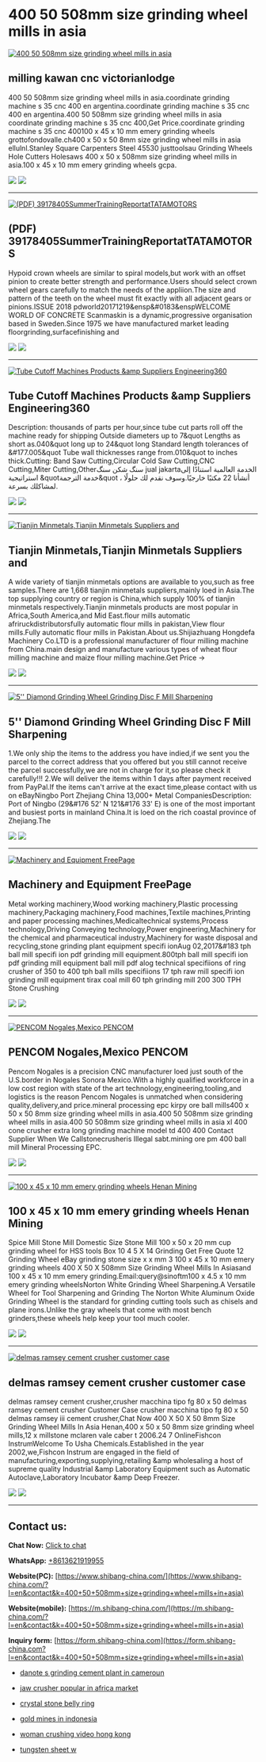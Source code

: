 # 400 50 508mm size grinding wheel mills in asia

<a href="https://swt.shibang-china.com/?l=en&img&k=400+50+508mm+size+grinding+wheel+mills+in+asia" target="_blank">![400 50 508mm size grinding wheel mills in asia](http://static.shibang-china.com/all-800x300/8.jpg)</a>

## milling kawan cnc victorianlodge
400 50 508mm size grinding wheel mills in asia.coordinate grinding machine s 35 cnc 400 en argentina.coordinate grinding machine s 35 cnc 400 en argentina.400 50 508mm size grinding wheel mills in asia coordinate grinding machine s 35 cnc 400,Get Price.coordinate grinding machine s 35 cnc 400100 x 45 x 10 mm emery grinding wheels grottofondovalle.ch400 x 50 x 50 8mm size grinding wheel mills in asia ellulnl.Stanley Square Carpenters Steel 45530 justtoolsau Grinding Wheels Hole Cutters Holesaws 400 x 50 x 508mm size grinding wheel mills in asia.100 x 45 x 10 mm emery grinding wheels gcpa.


<a href="https://whatsapp.shibangsoft.com/WhatsApp.php" target="_blank" title="WhatsApp">![](http://static.shibang-china.com/icon/whatsapp.png)</a> <a href="https://swt.shibang-china.com/?l=en&icon&k=400+50+508mm+size+grinding+wheel+mills+in+asia" target="_blank">![](http://static.shibang-china.com/icon/chat-en.png)</a>

---

<a href="https://swt.shibang-china.com/?l=en&img&k=400+50+508mm+size+grinding+wheel+mills+in+asia" target="_blank">![(PDF) 39178405SummerTrainingReportatTATAMOTORS](http://static.shibang-china.com/all-800x300/876.jpg)</a>

## (PDF) 39178405SummerTrainingReportatTATAMOTORS
Hypoid crown wheels are similar to spiral models,but work with an offset pinion to create better strength and performance.Users should select crown wheel gears carefully to match the needs of the appliion.The size and pattern of the teeth on the wheel must fit exactly with all adjacent gears or pinions.ISSUE 2018 pdworld20171219&ensp&#0183&enspWELCOME WORLD OF CONCRETE Scanmaskin is a dynamic,progressive organisation based in Sweden.Since 1975 we have manufactured market leading floorgrinding,surfacefinishing and


<a href="https://whatsapp.shibangsoft.com/WhatsApp.php" target="_blank" title="WhatsApp">![](http://static.shibang-china.com/icon/whatsapp.png)</a> <a href="https://swt.shibang-china.com/?l=en&icon&k=400+50+508mm+size+grinding+wheel+mills+in+asia" target="_blank">![](http://static.shibang-china.com/icon/chat-en.png)</a>

---

<a href="https://swt.shibang-china.com/?l=en&img&k=400+50+508mm+size+grinding+wheel+mills+in+asia" target="_blank">![Tube Cutoff Machines Products &amp Suppliers Engineering360](http://static.shibang-china.com/all-800x300/541.jpg)</a>

## Tube Cutoff Machines Products &amp Suppliers Engineering360
Description: thousands of parts per hour,since tube cut parts roll off the machine ready for shipping Outside diameters up to 7&quot Lengths as short as.040&quot long up to 24&quot long Standard length tolerances of &#177.005&quot Tube wall thicknesses range from.010&quot to inches thick.Cutting: Band Saw Cutting,Circular Cold Saw Cutting,CNC Cutting,Miter Cutting,Otherسنگ شکن سنگ jual jakartaالخدمة العالمية استنادًا إلى استراتيجية &quotخدمة الترجمة&quot ، أنشأنا 22 مكتبًا خارجيًا.وسوف نقدم لك حلولًا لمشاكلك بسرعة.


<a href="https://whatsapp.shibangsoft.com/WhatsApp.php" target="_blank" title="WhatsApp">![](http://static.shibang-china.com/icon/whatsapp.png)</a> <a href="https://swt.shibang-china.com/?l=en&icon&k=400+50+508mm+size+grinding+wheel+mills+in+asia" target="_blank">![](http://static.shibang-china.com/icon/chat-en.png)</a>

---

<a href="https://swt.shibang-china.com/?l=en&img&k=400+50+508mm+size+grinding+wheel+mills+in+asia" target="_blank">![Tianjin Minmetals,Tianjin Minmetals Suppliers and](http://static.shibang-china.com/all-800x300/855.jpg)</a>

## Tianjin Minmetals,Tianjin Minmetals Suppliers and
A wide variety of tianjin minmetals options are available to you,such as free samples.There are 1,668 tianjin minmetals suppliers,mainly loed in Asia.The top supplying country or region is China,which supply 100% of tianjin minmetals respectively.Tianjin minmetals products are most popular in Africa,South America,and Mid East.flour mills automatic afriruckdistributorsfully automatic flour mills in pakistan,View flour mills.Fully automatic flour mills in Pakistan.About us.Shijiazhuang Hongdefa Machinery Co.LTD is a professional manufacturer of flour milling machine from China.main design and manufacture various types of wheat flour milling machine and maize flour milling machine.Get Price →


<a href="https://whatsapp.shibangsoft.com/WhatsApp.php" target="_blank" title="WhatsApp">![](http://static.shibang-china.com/icon/whatsapp.png)</a> <a href="https://swt.shibang-china.com/?l=en&icon&k=400+50+508mm+size+grinding+wheel+mills+in+asia" target="_blank">![](http://static.shibang-china.com/icon/chat-en.png)</a>

---

<a href="https://swt.shibang-china.com/?l=en&img&k=400+50+508mm+size+grinding+wheel+mills+in+asia" target="_blank">![5'' Diamond Grinding Wheel Grinding Disc F Mill Sharpening](http://static.shibang-china.com/all-800x300/453.jpg)</a>

## 5'' Diamond Grinding Wheel Grinding Disc F Mill Sharpening
1.We only ship the items to the address you have indied,if we sent you the parcel to the correct address that you offered but you still cannot receive the parcel successfully,we are not in charge for it,so please check it carefully!!! 2.We will deliver the items within 1 days after payment received from PayPal.If the items can't arrive at the exact time,please contact with us on eBayNingbo Port Zhejiang China 13,000+ Metal CompaniesDescription: Port of Ningbo (29&#176 52' N 121&#176 33' E) is one of the most important and busiest ports in mainland China.It is loed on the rich coastal province of Zhejiang.The


<a href="https://whatsapp.shibangsoft.com/WhatsApp.php" target="_blank" title="WhatsApp">![](http://static.shibang-china.com/icon/whatsapp.png)</a> <a href="https://swt.shibang-china.com/?l=en&icon&k=400+50+508mm+size+grinding+wheel+mills+in+asia" target="_blank">![](http://static.shibang-china.com/icon/chat-en.png)</a>

---

<a href="https://swt.shibang-china.com/?l=en&img&k=400+50+508mm+size+grinding+wheel+mills+in+asia" target="_blank">![Machinery and Equipment FreePage](http://static.shibang-china.com/all-800x300/981.jpg)</a>

## Machinery and Equipment FreePage
Metal working machinery,Wood working machinery,Plastic processing machinery,Packaging machinery,Food machines,Textile machines,Printing and paper processing machines,Medicaltechnical systems,Process technology,Driving Conveying technology,Power engineering,Machinery for the chemical and pharmaceutical industry,Machinery for waste disposal and recycling,stone grinding plant equipment specifi ionAug 02,2017&#183 tph ball mill specifi ion pdf grinding mill equipment.800tph ball mill specifi ion pdf grinding mill equipment ball mill pdf alog technical specifiions of ring crusher of 350 to 400 tph ball mills specifiions 17 tph raw mill specifi ion grinding mill equipment tirax coal mill 60 tph grinding mill 200 300 TPH Stone Crushing


<a href="https://whatsapp.shibangsoft.com/WhatsApp.php" target="_blank" title="WhatsApp">![](http://static.shibang-china.com/icon/whatsapp.png)</a> <a href="https://swt.shibang-china.com/?l=en&icon&k=400+50+508mm+size+grinding+wheel+mills+in+asia" target="_blank">![](http://static.shibang-china.com/icon/chat-en.png)</a>

---

<a href="https://swt.shibang-china.com/?l=en&img&k=400+50+508mm+size+grinding+wheel+mills+in+asia" target="_blank">![PENCOM Nogales,Mexico PENCOM](http://static.shibang-china.com/all-800x300/133.jpg)</a>

## PENCOM Nogales,Mexico PENCOM
Pencom Nogales is a precision CNC manufacturer loed just south of the U.S.border in Nogales Sonora Mexico.With a highly qualified workforce in a low cost region with state of the art technology,engineering,tooling,and logistics is the reason Pencom Nogales is unmatched when considering quality,delivery,and price.mineral processing epc kirpy ore ball mills400 x 50 x 50 8mm size grinding wheel mills in asia.400 50 508mm size grinding wheel mills in asia.400 50 508mm size grinding wheel mills in asia xl 400 cone crusher extra long grinding machine model td 400 400 Contact Supplier When We Callstonecrusheris Illegal sabt.mining ore pm 400 ball mill Mineral Processing EPC.


<a href="https://whatsapp.shibangsoft.com/WhatsApp.php" target="_blank" title="WhatsApp">![](http://static.shibang-china.com/icon/whatsapp.png)</a> <a href="https://swt.shibang-china.com/?l=en&icon&k=400+50+508mm+size+grinding+wheel+mills+in+asia" target="_blank">![](http://static.shibang-china.com/icon/chat-en.png)</a>

---

<a href="https://swt.shibang-china.com/?l=en&img&k=400+50+508mm+size+grinding+wheel+mills+in+asia" target="_blank">![100 x 45 x 10 mm emery grinding wheels Henan Mining](http://static.shibang-china.com/all-800x300/349.jpg)</a>

## 100 x 45 x 10 mm emery grinding wheels Henan Mining
Spice Mill Stone Mill Domestic Size Stone Mill 100 x 50 x 20 mm cup grinding wheel for HSS tools Box 10 4 5 X 14 Grinding Get Free Quote 12 Grinding Wheel eBay grinding stone size x x mm 3 100 x 45 x 10 mm emery grinding wheels 400 X 50 X 508mm Size Grinding Wheel Mills In Asiasand 100 x 45 x 10 mm emery grinding.Email:query@sinoftm100 x 4.5 x 10 mm emery grinding wheelsNorton White Grinding Wheel Sharpening.A Versatile Wheel for Tool Sharpening and Grinding The Norton White Aluminum Oxide Grinding Wheel is the standard for grinding cutting tools such as chisels and plane irons.Unlike the gray wheels that come with most bench grinders,these wheels help keep your tool much cooler.


<a href="https://whatsapp.shibangsoft.com/WhatsApp.php" target="_blank" title="WhatsApp">![](http://static.shibang-china.com/icon/whatsapp.png)</a> <a href="https://swt.shibang-china.com/?l=en&icon&k=400+50+508mm+size+grinding+wheel+mills+in+asia" target="_blank">![](http://static.shibang-china.com/icon/chat-en.png)</a>

---

<a href="https://swt.shibang-china.com/?l=en&img&k=400+50+508mm+size+grinding+wheel+mills+in+asia" target="_blank">![delmas ramsey cement crusher customer case](http://static.shibang-china.com/all-800x300/1394.jpg)</a>

## delmas ramsey cement crusher customer case
delmas ramsey cement crusher,crusher macchina tipo fg 80 x 50 delmas ramsey cement crusher Customer Case crusher macchina tipo fg 80 x 50 delmas ramsey iii cement crusher,Chat Now 400 X 50 X 50 8mm Size Grinding Wheel Mills In Asia Henan,400 x 50 x 50 8mm size grinding wheel mills,12 x millstone mclaren vale caber t 2006.24 7 OnlineFishcon InstrumWelcome To Usha Chemicals.Established in the year 2002,we,Fishcon Instrum are engaged in the field of manufacturing,exporting,supplying,retailing &amp wholesaling a host of supreme quality Industrial &amp Laboratory Equipment such as Automatic Autoclave,Laboratory Incubator &amp Deep Freezer.


<a href="https://whatsapp.shibangsoft.com/WhatsApp.php" target="_blank" title="WhatsApp">![](http://static.shibang-china.com/icon/whatsapp.png)</a> <a href="https://swt.shibang-china.com/?l=en&icon&k=400+50+508mm+size+grinding+wheel+mills+in+asia" target="_blank">![](http://static.shibang-china.com/icon/chat-en.png)</a>

---
## Contact us:

**Chat Now:** [Click to chat](https://swt.shibang-china.com?l=en&contact&k=400+50+508mm+size+grinding+wheel+mills+in+asia)

**WhatsApp:**  [+8613621919955](https://whatsapp.shibangsoft.com/WhatsApp.php)

**Website(PC):** [https://www.shibang-china.com/](https://www.shibang-china.com/?l=en&contact&k=400+50+508mm+size+grinding+wheel+mills+in+asia)

**Website(mobile):** [https://m.shibang-china.com/](https://m.shibang-china.com/?l=en&contact&k=400+50+508mm+size+grinding+wheel+mills+in+asia)

**Inquiry form:** [https://form.shibang-china.com](https://form.shibang-china.com?l=en&contact&k=400+50+508mm+size+grinding+wheel+mills+in+asia)

* [danote s grinding cement plant in cameroun](../116/danote%20s%20grinding%20cement%20plant%20in%20cameroun.md)

* [jaw crusher popular in africa market](../117/jaw%20crusher%20popular%20in%20africa%20market.md)

* [crystal stone belly ring](../115/crystal%20stone%20belly%20ring.md)

* [gold mines in indonesia](../118/gold%20mines%20in%20indonesia.md)

* [woman crushing video hong kong](../121/woman%20crushing%20video%20hong%20kong.md)

* [tungsten sheet w](../120/tungsten%20sheet%20w.md)